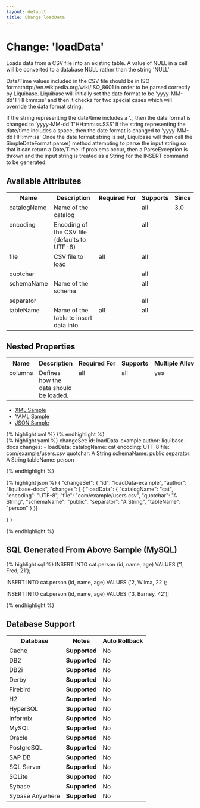 ```yaml
---
layout: default
title: Change loadData
---
```


<!-- ====================================================== -->
<!-- GENERATED BY ChangeDocGenerator DO NOT MODIFY MANUALLY -->
<!-- ====================================================== -->

  <script>
  $(function() {
    $( "#changelog-tabs" ).tabs();
  });
</script>

# Change: 'loadData'

Loads data from a CSV file into an existing table. A value of NULL in a cell will be converted to a database NULL rather than the string 'NULL'

Date/Time values included in the CSV file should be in ISO formathttp://en.wikipedia.org/wiki/ISO_8601 in order to be parsed correctly by Liquibase. Liquibase will initially set the date format to be 'yyyy-MM-dd'T'HH:mm:ss' and then it checks for two special cases which will override the data format string.

If the string representing the date/time includes a '.', then the date format is changed to 'yyyy-MM-dd'T'HH:mm:ss.SSS'
If the string representing the date/time includes a space, then the date format is changed to 'yyyy-MM-dd HH:mm:ss'
Once the date format string is set, Liquibase will then call the SimpleDateFormat.parse() method attempting to parse the input string so that it can return a Date/Time. If problems occur, then a ParseException is thrown and the input string is treated as a String for the INSERT command to be generated.

## Available Attributes ##

<table>
<tr><th>Name</th><th>Description</th><th>Required&nbsp;For</th><th>Supports</th><th>Since</th></tr>
<tr><td style='vertical-align: top'>catalogName</td><td style='vertical-align: top'>Name of the catalog</td><td style='vertical-align: top'></td><td style='vertical-align:top'>all</td><td style='vertical-align: top'>3.0</td></tr>
<tr><td style='vertical-align: top'>encoding</td><td style='vertical-align: top'>Encoding of the CSV file (defaults to UTF-8)</td><td style='vertical-align: top'></td><td style='vertical-align:top'>all</td><td style='vertical-align: top'></td></tr>
<tr><td style='vertical-align: top'>file</td><td style='vertical-align: top'>CSV file to load</td><td style='vertical-align: top'>all</td><td style='vertical-align:top'>all</td><td style='vertical-align: top'></td></tr>
<tr><td style='vertical-align: top'>quotchar</td><td style='vertical-align: top'></td><td style='vertical-align: top'></td><td style='vertical-align:top'>all</td><td style='vertical-align: top'></td></tr>
<tr><td style='vertical-align: top'>schemaName</td><td style='vertical-align: top'>Name of the schema</td><td style='vertical-align: top'></td><td style='vertical-align:top'>all</td><td style='vertical-align: top'></td></tr>
<tr><td style='vertical-align: top'>separator</td><td style='vertical-align: top'></td><td style='vertical-align: top'></td><td style='vertical-align:top'>all</td><td style='vertical-align: top'></td></tr>
<tr><td style='vertical-align: top'>tableName</td><td style='vertical-align: top'>Name of the table to insert data into</td><td style='vertical-align: top'>all</td><td style='vertical-align:top'>all</td><td style='vertical-align: top'></td></tr>
</table>

## Nested Properties ##

<table>
<tr><th>Name</th><th>Description</th><th>Required&nbsp;For</th><th>Supports</th><th>Multiple&nbsp;Allowed</th><th>Since</th></tr>
<tr><td style='vertical-align: top'>columns</td><td style='vertical-align: top'>Defines how the data should be loaded.</td><td style='vertical-align: top'>all</td><td style='vertical-align: top'>all</td><td style='vertical-align: top'>yes</td><td style='vertical-align: top'></td></tr>
</table>
<div id='changelog-tabs'>
<ul>
    <li><a href="#tab-xml">XML Sample</a></li>
    <li><a href="#tab-yaml">YAML Sample</a></li>
    <li><a href="#tab-json">JSON Sample</a></li>
  </ul>
<div id='tab-xml'>
{% highlight xml %}
<changeSet author="liquibase-docs" id="loadData-example">
    <loadData catalogName="cat"
            encoding="UTF-8"
            file="com/example/users.csv"
            quotchar="A String"
            schemaName="public"
            separator="A String"
            tableName="person"/>
</changeSet>
{% endhighlight %}
</div>
<div id='tab-yaml'>
{% highlight yaml %}
changeSet:
  id: loadData-example
  author: liquibase-docs
  changes:
  - loadData:
      catalogName: cat
      encoding: UTF-8
      file: com/example/users.csv
      quotchar: A String
      schemaName: public
      separator: A String
      tableName: person

{% endhighlight %}
</div>
<div id='tab-json'>
{% highlight json %}
{
  "changeSet": {
    "id": "loadData-example",
    "author": "liquibase-docs",
    "changes": [
      {
        "loadData": {
          "catalogName": "cat",
          "encoding": "UTF-8",
          "file": "com/example/users.csv",
          "quotchar": "A String",
          "schemaName": "public",
          "separator": "A String",
          "tableName": "person"
        }
      }]
    
  }
}

{% endhighlight %}
</div>
</div>


## SQL Generated From Above Sample (MySQL)

{% highlight sql %}
INSERT INTO cat.person (id,
 name,
 age) VALUES ('1,
 Fred,
 21');

INSERT INTO cat.person (id,
 name,
 age) VALUES ('2,
 Wilma,
 22');

INSERT INTO cat.person (id,
 name,
 age) VALUES ('3,
 Barney,
 42');


{% endhighlight %}

## Database Support

<table style='border:1;'>
<tr><th>Database</th><th>Notes</th><th>Auto Rollback</th></tr>
<tr><td>Cache</td><td><b>Supported</b></td><td>No</td></tr>
<tr><td>DB2</td><td><b>Supported</b></td><td>No</td></tr>
<tr><td>DB2i</td><td><b>Supported</b></td><td>No</td></tr>
<tr><td>Derby</td><td><b>Supported</b></td><td>No</td></tr>
<tr><td>Firebird</td><td><b>Supported</b></td><td>No</td></tr>
<tr><td>H2</td><td><b>Supported</b></td><td>No</td></tr>
<tr><td>HyperSQL</td><td><b>Supported</b></td><td>No</td></tr>
<tr><td>Informix</td><td><b>Supported</b></td><td>No</td></tr>
<tr><td>MySQL</td><td><b>Supported</b></td><td>No</td></tr>
<tr><td>Oracle</td><td><b>Supported</b></td><td>No</td></tr>
<tr><td>PostgreSQL</td><td><b>Supported</b></td><td>No</td></tr>
<tr><td>SAP DB</td><td><b>Supported</b></td><td>No</td></tr>
<tr><td>SQL Server</td><td><b>Supported</b></td><td>No</td></tr>
<tr><td>SQLite</td><td><b>Supported</b></td><td>No</td></tr>
<tr><td>Sybase</td><td><b>Supported</b></td><td>No</td></tr>
<tr><td>Sybase Anywhere</td><td><b>Supported</b></td><td>No</td></tr>
</table>
